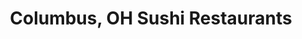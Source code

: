 ---
layout: city
title: Columbus, OH Sushi Restaurants
permalink: /ohio/columbus/
stateAbbr: OH
stateName: Ohio
cityName: Columbus
---